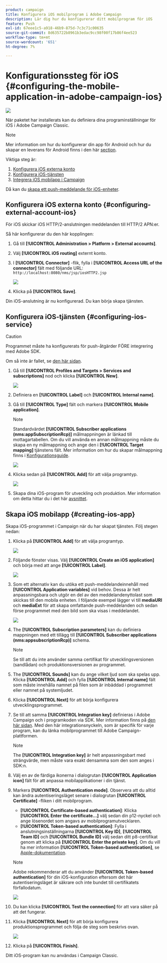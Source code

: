 ```yaml
---
product: campaign
title: Konfigurera iOS mobilprogram i Adobe Campaign
description: Lär dig hur du konfigurerar ditt mobilprogram för iOS
feature: Push
exl-id: 67eee1c5-a918-46b9-875d-7c3c71c00635
source-git-commit: 8d635722b8961b3edac9cc98f00f17b86f4ee523
workflow-type: tm+mt
source-wordcount: '651'
ht-degree: 7%

---
```


# Konfigurationssteg för iOS {#configuring-the-mobile-application-in-adobe-campaign-ios}

![](../../assets/v7-only.svg)

När paketet har installerats kan du definiera dina programinställningar för iOS i Adobe Campaign Classic.

>[!NOTE]
>
>Mer information om hur du konfigurerar din app för Android och hur du skapar en leverans för Android finns i den här [section](configuring-the-mobile-application-android.md).

Viktiga steg är:

1. [Konfigurera iOS externa konto](#configuring-external-account-ios)
1. [Konfigurera iOS-tjänsten](#configuring-ios-service)
1. [Integrera iOS mobilapp i Campaign](#creating-ios-app)

Då kan du [skapa ett push-meddelande för iOS-enheter](create-notifications-ios.md).


## Konfigurera iOS externa konto {#configuring-external-account-ios}

För iOS skickar iOS HTTP/2-anslutningen meddelanden till HTTP/2 APN:er.

Så här konfigurerar du den här kopplingen:

1. Gå till **[!UICONTROL Administration > Platform > External accounts]**.
1. Välj **[!UICONTROL iOS routing]** externt konto.
1. I **[!UICONTROL Connector]** -flik, fylla i **[!UICONTROL Access URL of the connector]** fält med följande URL: ```http://localhost:8080/nms/jsp/iosHTTP2.jsp```

   ![](assets/nmac_connectors.png)

1. Klicka på **[!UICONTROL Save]**.

Din iOS-anslutning är nu konfigurerad. Du kan börja skapa tjänsten.

## Konfigurera iOS-tjänsten {#configuring-ios-service}

>[!CAUTION]
>
>Programmet måste ha konfigurerats för push-åtgärder FÖRE integrering med Adobe SDK.
>
>Om så inte är fallet, se [den här sidan](https://developer.apple.com/documentation/usernotifications).

1. Gå till **[!UICONTROL Profiles and Targets > Services and subscriptions]** nod och klicka **[!UICONTROL New]**.

   ![](assets/nmac_service_1.png)

1. Definiera en **[!UICONTROL Label]** och **[!UICONTROL Internal name]**.
1. Gå till **[!UICONTROL Type]** fält och markera **[!UICONTROL Mobile application]**.

   >[!NOTE]
   >
   >Standardvärdet **[!UICONTROL Subscriber applications (nms:appSubscriptionRcp)]** målmappningen är länkad till mottagartabellen. Om du vill använda en annan målmappning måste du skapa en ny målmappning och ange den i **[!UICONTROL Target mapping]** tjänstens fält. Mer information om hur du skapar målmappning finns i [Konfigurationsguide](../../configuration/using/about-custom-recipient-table.md).

   ![](assets/nmac_ios.png)

1. Klicka sedan på **[!UICONTROL Add]** för att välja programtyp.

   ![](assets/nmac_service_2.png)

1. Skapa dina iOS-program för utveckling och produktion. Mer information om detta hittar du i det här [avsnittet](configuring-the-mobile-application.md#creating-ios-app).

## Skapa iOS mobilapp {#creating-ios-app}

Skapa iOS-programmet i Campaign när du har skapat tjänsten. Följ stegen nedan:

1. Klicka på **[!UICONTROL Add]** för att välja programtyp.

   ![](assets/nmac_service_2.png)

1. Följande fönster visas. Välj **[!UICONTROL Create an iOS application]** och börja med att ange **[!UICONTROL Label]**.

   ![](assets/nmac_ios_2.png)

1. Som ett alternativ kan du utöka ett push-meddelandeinnehåll med **[!UICONTROL Application variables]** vid behov. Dessa är helt anpassningsbara och utgör en del av den meddelandenyttolast som skickas till den mobila enheten.
I följande exempel lägger vi till **mediaURl** och **mediaExt** för att skapa omfattande push-meddelanden och sedan förse programmet med den bild som ska visas i meddelandet.

   ![](assets/nmac_ios_3.png)

1. The **[!UICONTROL Subscription parameters]** kan du definiera mappningen med ett tillägg till **[!UICONTROL Subscriber applications (nms:appsubscriptionRcp)]** schema.

   >[!NOTE]
   >
   >Se till att du inte använder samma certifikat för utvecklingsversionen (sandlådan) och produktionsversionen av programmet.

1. The **[!UICONTROL Sounds]** kan du ange vilket ljud som ska spelas upp. Klicka **[!UICONTROL Add]** och fylla **[!UICONTROL Internal name]** fält som måste innehålla namnet på filen som är inbäddad i programmet eller namnet på systemljudet.

1. Klicka **[!UICONTROL Next]** för att börja konfigurera utvecklingsprogrammet.

1. Se till att samma **[!UICONTROL Integration key]** definieras i Adobe Campaign och i programkoden via SDK. Mer information finns på [den här sidan](integrating-campaign-sdk-into-the-mobile-application.md). Med den här integrationsnyckeln, som är specifik för varje program, kan du länka mobilprogrammet till Adobe Campaign-plattformen.

   >[!NOTE]
   >
   > The **[!UICONTROL Integration key]** är helt anpassningsbart med strängvärde, men måste vara exakt densamma som den som anges i SDK:n.

1. Välj en av de färdiga ikonerna i dialogrutan **[!UICONTROL Application icon]** fält för att anpassa mobilapplikationer i din tjänst.

1. Markera **[!UICONTROL Authentication mode]**. Observera att du alltid kan ändra autentiseringsläget senare i dialogrutan **[!UICONTROL Certificate]** -fliken i ditt mobilprogram.
   * **[!UICONTROL Certificate-based authentication]**: Klicka **[!UICONTROL Enter the certificate...]**  välj sedan din p12-nyckel och ange lösenordet som angavs av mobilprogramutvecklaren.
   * **[!UICONTROL Token-based authentication]**: Fylla i anslutningsinställningarna **[!UICONTROL Key ID]**, **[!UICONTROL Team ID]** och **[!UICONTROL Bundle ID]** välj sedan ditt p8-certifikat genom att klicka på **[!UICONTROL Enter the private key]**. Om du vill ha mer information **[!UICONTROL Token-based authentication]**, se [Apple-dokumentation](https://developer.apple.com/documentation/usernotifications/setting_up_a_remote_notification_server/establishing_a_token-based_connection_to_apns).

   >[!NOTE]
   >
   > Adobe rekommenderar att du använder **[!UICONTROL Token-based authentication]** för din iOS-konfiguration eftersom det här autentiseringsläget är säkrare och inte bundet till certifikatets förfallodatum.

   ![](assets/nmac_ios_4.png)

1. Du kan klicka **[!UICONTROL Test the connection]** för att vara säker på att det fungerar.

1. Klicka **[!UICONTROL Next]** för att börja konfigurera produktionsprogrammet och följa de steg som beskrivs ovan.

   ![](assets/nmac_ios_5.png)

1. Klicka på **[!UICONTROL Finish]**.

Ditt iOS-program kan nu användas i Campaign Classic.
